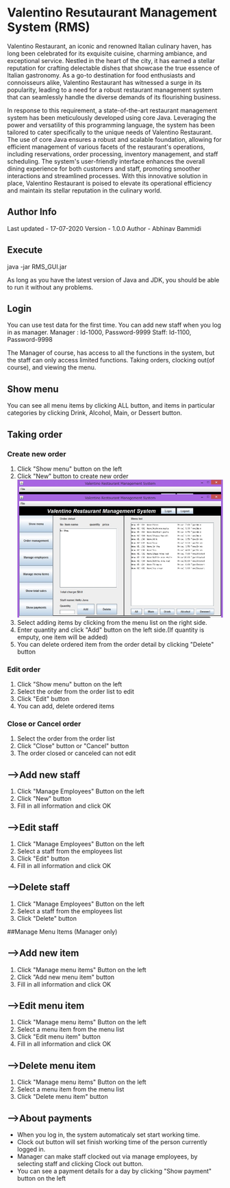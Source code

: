# Valentino Resutaurant Management System (RMS)
Valentino Restaurant, an iconic and renowned Italian culinary haven, has long been celebrated for its exquisite cuisine, charming ambiance, and exceptional service. Nestled in the heart of the city, it has earned a stellar reputation for crafting delectable dishes that showcase the true essence of Italian gastronomy. As a go-to destination for food enthusiasts and connoisseurs alike, Valentino Restaurant has witnessed a surge in its popularity, leading to a need for a robust restaurant management system that can seamlessly handle the diverse demands of its flourishing business.

In response to this requirement, a state-of-the-art restaurant management system has been meticulously developed using core Java. Leveraging the power and versatility of this programming language, the system has been tailored to cater specifically to the unique needs of Valentino Restaurant. The use of core Java ensures a robust and scalable foundation, allowing for efficient management of various facets of the restaurant's operations, including reservations, order processing, inventory management, and staff scheduling. The system's user-friendly interface enhances the overall dining experience for both customers and staff, promoting smoother interactions and streamlined processes. With this innovative solution in place, Valentino Restaurant is poised to elevate its operational efficiency and maintain its stellar reputation in the culinary world.

## Author Info
Last updated - 17-07-2020
Version - 1.0.0
Author - Abhinav Bammidi

## Execute
java -jar RMS_GUI.jar

As long as you have the latest version of Java and JDK, you should be able to run it without any problems.

## Login
You can use test data for the first time. You can add new staff when you log in as manager.
Manager : Id-1000, Password-9999
Staff: Id-1100, Password-9998

The Manager of course, has access to all the functions in the system, but the staff can only access limited functions. Taking orders, clocking out(of course), and viewing the menu.

## Show menu
You can see all menu items by clicking ALL button, and items in particular categories by clicking Drink, Alcohol, Main, or Dessert button.  
## Taking order
### Create new order
1. Click "Show menu" button on the left
2. Click "New" button to create new order
![](readme_images/order.jpg)
3. Select adding items by clicking from the menu list on the right side.
4. Enter quantity and click "Add" button on the left side.(If quantity is emputy, one item will be added)
5. You can delete ordered item from the order detail by clicking "Delete" button  

### Edit order
1. Click "Show menu" button on the left
2. Select the order from the order list to edit
3. Click "Edit" button
4. You can add, delete ordered items

### Close or Cancel order
1. Select the order from the order list
2. Click "Close" button or "Cancel" button
3. The order closed or canceled can not edit


## -->Add new staff
1. Click "Manage Employees" Button on the left
2. Click "New" button
3. Fill in all information and click OK

## -->Edit staff
1. Click "Manage Employees" Button on the left
2. Select a staff from the employees list
3. Click "Edit" button
4. Fill in all information and click OK

## -->Delete staff
1. Click "Manage Employees" Button on the left
2. Select a staff from the employees list
3. Click "Delete" button

##Manage Menu Items (Manager only)
## -->Add new item
1. Click "Manage menu items" Button on the left
2. Click "Add new menu item" button
3. Fill in all information and click OK

## -->Edit menu item
1. Click "Manage menu items" Button on the left
2. Select a menu item from the menu list
3. Click "Edit menu item" button
4. Fill in all information and click OK

## -->Delete menu item
1. Click "Manage menu items" Button on the left
2. Select a menu item from the menu list
3. Click "Delete menu item" button

## -->About payments
* When you log in, the system automaticaly set start working time.
* Clock out button will set finish working time of the person currently logged in.
* Manager can make staff clocked out via manage employees, by selecting staff and clicking Clock out button.
* You can see a payment details for a day by clicking "Show payment" button on the left 
